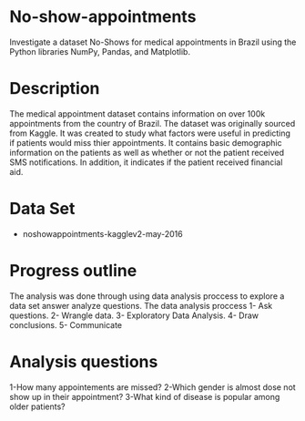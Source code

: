 # No-show-appointments
Investigate a dataset No-Shows for medical appointments in Brazil using the Python libraries NumPy, Pandas, and Matplotlib.
# Description
The medical appointment dataset contains information on over 100k appointments from the country of Brazil. The dataset was originally sourced from Kaggle. It was created to study what factors were useful in predicting if patients would miss thier appointments. It contains basic demographic information on the patients as well as whether or not the patient received SMS notifications. In addition, it indicates if the patient received financial aid.
# Data Set
* noshowappointments-kagglev2-may-2016
# Progress outline
The analysis was done through using data analysis proccess to explore a data set answer analyze questions.
The data analysis proccess
1- Ask questions.
2- Wrangle data.
3- Exploratory Data Analysis.
4- Draw conclusions.
5- Communicate
# Analysis questions
1-How many appointements are missed?
2-Which gender is almost dose not show up in their appointment?
3-What kind of disease is popular among older patients?
